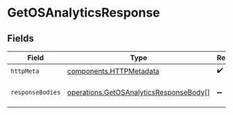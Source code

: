 # GetOSAnalyticsResponse


## Fields

| Field                                                                                            | Type                                                                                             | Required                                                                                         | Description                                                                                      |
| ------------------------------------------------------------------------------------------------ | ------------------------------------------------------------------------------------------------ | ------------------------------------------------------------------------------------------------ | ------------------------------------------------------------------------------------------------ |
| `httpMeta`                                                                                       | [components.HTTPMetadata](../../models/components/httpmetadata.md)                               | :heavy_check_mark:                                                                               | N/A                                                                                              |
| `responseBodies`                                                                                 | [operations.GetOSAnalyticsResponseBody](../../models/operations/getosanalyticsresponsebody.md)[] | :heavy_minus_sign:                                                                               | The top OS by number of clicks                                                                   |